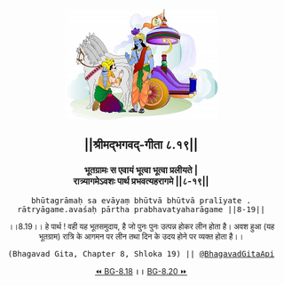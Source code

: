 <center><img src="../../asset/BG.png" alt="#API #bhagavadgitaapi #slok #nodejs #js #api #gitaapi #krishna #hinduism #vedic #ISKCON #shreemadbhagavadgita #technology"/>
<h2>||श्रीमद्‍भगवद्‍-गीता ८.१९||</h2>
<h3>भूतग्रामः स एवायं भूत्वा भूत्वा प्रलीयते |<br/>रात्र्यागमेऽवशः पार्थ प्रभवत्यहरागमे ||८-१९||</h3>
<pre>bhūtagrāmaḥ sa evāyaṃ bhūtvā bhūtvā pralīyate .<br/>rātryāgame.avaśaḥ pārtha prabhavatyaharāgame ||8-19||</pre>
<p>।।8.19।। हे पार्थ ! वही यह भूतसमुदाय, है जो पुनः पुनः उत्पन्न होकर लीन होता है। अवश हुआ (यह भूतग्राम) रात्रि के आगमन पर लीन तथा दिन के उदय होने पर व्यक्त होता है।।</p>
<pre>(Bhagavad Gita, Chapter 8, Shloka 19) || <a href="https://twitter.com/bhagavadgitaapi">@BhagavadGitaApi</a></pre><a href="../../8/18">⏪  BG-8.18</a><b>        ।।        </b><a href="../../8/20">BG-8.20  ⏩</a></center>
